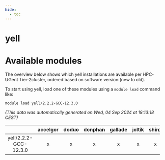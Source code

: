 ```yaml
---
hide:
  - toc
---
```


yell
====

# Available modules


The overview below shows which yell installations are available per HPC-UGent Tier-2cluster, ordered based on software version (new to old).

To start using yell, load one of these modules using a `module load` command like:

```shell
module load yell/2.2.2-GCC-12.3.0
```

*(This data was automatically generated on Wed, 04 Sep 2024 at 18:13:18 CEST)*  

| |accelgor|doduo|donphan|gallade|joltik|shinx|skitty|
| :---: | :---: | :---: | :---: | :---: | :---: | :---: | :---: |
|yell/2.2.2-GCC-12.3.0|x|x|x|x|x|x|x|
